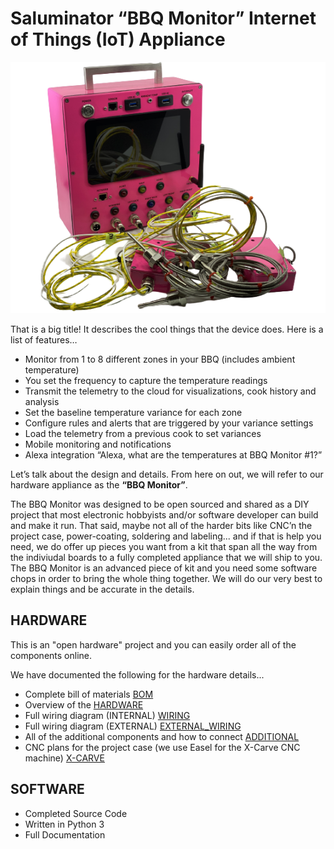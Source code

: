 # Saluminator “BBQ Monitor” Internet of Things (IoT) Appliance

![alt text](./Assets/yoder-monitor-med-rez-2.png "Saluminator BBQ Monitor Internet of Things (IoT) Appliance")

That is a big title! It describes the cool things that the device does. Here is a list of features…

- Monitor from 1 to 8 different zones in your BBQ (includes ambient temperature)
- You set the frequency to capture the temperature readings
- Transmit the telemetry to the cloud for visualizations, cook history and analysis
- Set the baseline temperature variance for each zone
- Configure rules and alerts that are triggered by your variance settings
- Load the telemetry from a previous cook to set variances
- Mobile monitoring and notifications
- Alexa integration “Alexa, what are the temperatures at BBQ Monitor #1?”

Let’s talk about the design and details. From here on out, we will refer to our hardware appliance as the <b>“BBQ Monitor”</b>.

The BBQ Monitor was designed to be open sourced and shared as a DIY project that most electronic hobbyists and/or software developer can build and make it run. That said, maybe not all of the harder bits like CNC’n the project case, power-coating, soldering and labeling... and if that is help you need, we do offer up pieces you want from a kit that span all the way from the indiviudal boards to a fully completed appliance that we will ship to you. The BBQ Monitor is an advanced piece of kit and you need some software chops in order to bring the whole thing together. We will do our very best to explain things and be accurate in the details.

## HARDWARE

This is an "open hardware" project and you can easily order all of the components online.

We have documented the following for the hardware details...

- Complete bill of materials [BOM](./Docs/BOM.md)
- Overview of the [HARDWARE](./Docs/HARDWARE.md)
- Full wiring diagram (INTERNAL) [WIRING](./Docs/WIRING.md)
- Full wiring diagram (EXTERNAL) [EXTERNAL_WIRING](./Docs/EXTERNAL_WIRING.md)
- All of the additional components and how to connect [ADDITIONAL](./Docs/ADDITIONAL.md)
- CNC plans for the project case (we use Easel for the X-Carve CNC machine) [X-CARVE](./Docs/XCARVE.md)

## SOFTWARE

- Completed Source Code
- Written in Python 3
- Full Documentation
